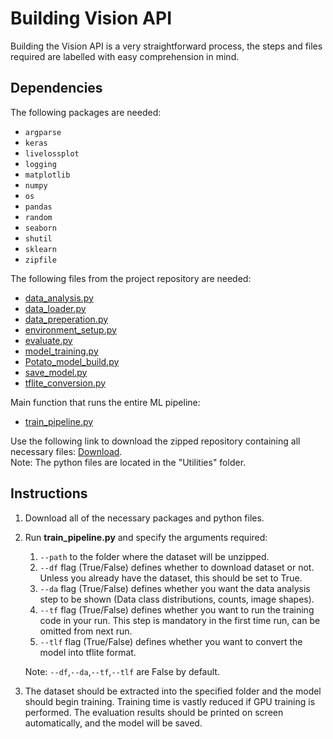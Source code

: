 # Building Vision API
Building the Vision API is a very straightforward process, the steps and files required are labelled with easy comprehension in mind.

## Dependencies
The following packages are needed:
+ `argparse`
+ `keras`
+ `livelossplot`
+ `logging`
+ `matplotlib`
+ `numpy`
+ `os`
+ `pandas`
+ `random`
+ `seaborn`
+ `shutil`
+ `sklearn` 
+ `zipfile`

The following files from the project repository are needed:
+ [data_analysis.py](https://github.com/Future-AI-Laboratory/vision-api/blob/review_sayan/Utilities/data_analysis.py)
+ [data_loader.py](https://github.com/Future-AI-Laboratory/vision-api/blob/review_sayan/Utilities/data_loader.py)
+ [data_preperation.py](https://github.com/Future-AI-Laboratory/vision-api/blob/review_sayan/Utilities/data_preperation.py)
+ [environment_setup.py](https://github.com/Future-AI-Laboratory/vision-api/blob/review_sayan/Utilities/environment_setup.py)
+ [evaluate.py](https://github.com/Future-AI-Laboratory/vision-api/blob/review_sayan/Utilities/evaluate.py)
+ [model_training.py](https://github.com/Future-AI-Laboratory/vision-api/blob/review_sayan/Utilities/model_training.py)
+ [Potato_model_build.py](https://github.com/Future-AI-Laboratory/vision-api/blob/review_sayan/Utilities/Potato_model_build.py)
+ [save_model.py](https://github.com/Future-AI-Laboratory/vision-api/blob/review_sayan/Utilities/save_model.py)
+ [tflite_conversion.py](https://github.com/Future-AI-Laboratory/vision-api/blob/review_sayan/Utilities/tflite_conversion.py)

Main function that runs the entire ML pipeline:
+ [train_pipeline.py](https://github.com/Future-AI-Laboratory/vision-api/blob/review_sayan/Utilities/train_pipeline.py)

Use the following link to download the zipped repository containing all necessary files: [Download](https://github.com/Future-AI-Laboratory/vision-api/archive/refs/heads/review_sayan.zip).  
Note: The python files are located in the "Utilities" folder.

## Instructions
1. Download all of the necessary packages and python files.
2. Run **train_pipeline.py** and specify the arguments required:
    1. `--path` to the folder where the dataset will be unzipped.
    2. `--df` flag (True/False) defines whether to download dataset or not. Unless you already have the dataset, this should be set to True.
    3. `--da` flag (True/False) defines whether you want the data analysis step to be shown (Data class distributions, counts, image shapes).
    4. `--tf` flag (True/False) defines whether you want to run the training code in your run. This step is mandatory in the first time run, can be omitted from next run.
    5. `--tlf` flag (True/False) defines whether you want to convert the model into tflite format.

   Note: `--df`,`--da`,`--tf`,`--tlf` are False by default. 
3. The dataset should be extracted into the specified folder and the model should begin training. Training time is vastly reduced if GPU training is performed. The evaluation results should be printed on screen automatically, and the model will be saved.


